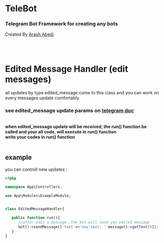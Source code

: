 # TeleBot
### Telegram Bot Framework for creating any bots 

Created By [Arash Abedi](https://arashabedi.com)

<br/>
<br/>

# Edited Message Handler (edit messages)

all updates by type edited_message come to this class and you can work on every messages update comfortably.
<br>

### see edited_message update params on [telegram doc](https://core.telegram.org/bots/api#message)
<br>
<b>when edited_message update will be received, the run() function be called and your all code, will execute in run() function
<br>
write your codes in run() function</b>

<br>
<br>

## example

you can controll new updates :

```php
<?php

namespace App\Controllers;

use App\Modules\ExampleModule;


class EditedMessageHandler{

   public function run(){
      //after edit a message ,the bot will send you edited message
      bot()->sendMessage(['text'=>'new text: '.message()->getText()]);
   }
}
```